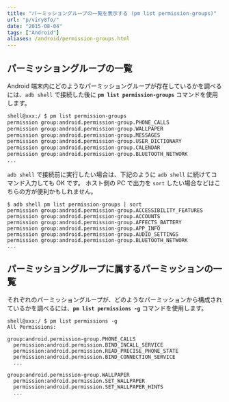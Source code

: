 ```yaml
---
title: "パーミッショングループの一覧を表示する (pm list permission-groups)"
url: "p/viry8fo/"
date: "2015-08-04"
tags: ["Android"]
aliases: /android/permission-groups.html
---
```


パーミッショングループの一覧
----

Android 端末内にどのようなパーミッショングループが存在しているかを調べるには、`adb shell` で接続した後に __`pm list permission-groups`__ コマンドを使用します。

```bash
shell@xxx:/ $ pm list permission-groups
permission group:android.permission-group.PHONE_CALLS
permission group:android.permission-group.WALLPAPER
permission group:android.permission-group.MESSAGES
permission group:android.permission-group.USER_DICTIONARY
permission group:android.permission-group.CALENDAR
permission group:android.permission-group.BLUETOOTH_NETWORK
...
```

`adb shell` で接続前に実行したい場合は、下記のように `adb shell` に続けてコマンド入力しても OK です。
ホスト側の PC で出力を `sort` したい場合などはこちらの方が便利かもしれません。

```console
$ adb shell pm list permission-groups | sort
permission group:android.permission-group.ACCESSIBILITY_FEATURES
permission group:android.permission-group.ACCOUNTS
permission group:android.permission-group.AFFECTS_BATTERY
permission group:android.permission-group.APP_INFO
permission group:android.permission-group.AUDIO_SETTINGS
permission group:android.permission-group.BLUETOOTH_NETWORK
...
```


パーミッショングループに属するパーミッションの一覧
----

それぞれのパーミッショングループが、どのようなパーミッションから構成されているかを調べるには、__`pm list permissions -g`__ コマンドを使用します。

```
shell@xxx:/ $ pm list permissions -g
All Permissions:

group:android.permission-group.PHONE_CALLS
  permission:android.permission.BIND_INCALL_SERVICE
  permission:android.permission.READ_PRECISE_PHONE_STATE
  permission:android.permission.BIND_CONNECTION_SERVICE
  ...

group:android.permission-group.WALLPAPER
  permission:android.permission.SET_WALLPAPER
  permission:android.permission.SET_WALLPAPER_HINTS
  ...
```

